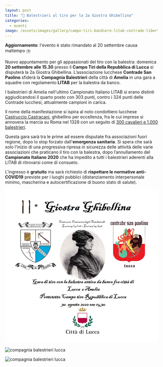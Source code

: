 ```yaml
---
layout: post
title: "🎯 Balestrieri al tiro per la 2a Giostra Ghibellina"
categories:
  - eventi
image: /assets/images/gallery/campo-tiri-bandiere-litab-contrade-libertas.jpg
---
```


**Aggiornamento**: l'evento è stato rimandato al 20 settembre causa maltempo ⛈️

Nuovo appuntamento per gli appassionati del tiro con la balestra: domenica **20
settembre alle 15.30** presso il **Campo Tiri della Repubblica di Lucca** si
disputerà la 2a Giostra Ghibellina. L’associazione lucchese **Contrade San
Paolino** sfiderà la **Compagnia Balestrieri** della città di **Amelia** in una
gara a squadre con regolamento **LITAB** per la balestra da banco.

<!-- more -->

I balestrieri di Amelia nell'ultimo Campionato Italiano LITAB si erano distinti
aggiudicandosi il quarto posto con 303 punti, contro i 324 punti delle Contrade
lucchesi, attualmente campioni in carica.

Il nome della manifestazione si ispira al noto condottiero lucchese [Castruccio
Castracani](/2016/battaglia-altopascio-castruccio), ghibellino per eccellenza,
fra le cui imprese si annovera la marcia su Roma nel 1328 con un seguito di [300
cavalieri e 1.000
balestrieri](https://www.treccani.it/enciclopedia/castracani-degli-antelminelli-castruccio_%28Dizionario-Biografico%29/).

Questa gara sarà tra le prime ad essere disputate fra associazioni fuori
regione, dopo lo stop forzato dall'**emergenza sanitaria**. Si spera che sarà
solo l’inizio di una progressiva ripresa in sicurezza delle attività delle varie
associazioni che praticano il tiro con la balestra, dopo l’annullamento del
**Campionato Italiano 2020** che ha impedito a tutti i balestrieri aderenti alla
LITAB di ritrovarsi come di consueto.

L’ingresso è **gratuito** ma sarà richiesto di **rispettare le normative
anti-COVID19** previste per i luoghi pubblici (distanziamento interpersonale
minimo, mascherina e autocertificazione di buono stato di salute).

![manifesto](/assets/images/2020/2a-giostra-ghibellina-manifesto.jpeg)

![compagnia balestrieri lucca](https://consanpaolino.s3.fr-par.scw.cloud/images/balestrieri-al-tiro-1.jpg)

![compagnia balestrieri lucca](https://consanpaolino.s3.fr-par.scw.cloud/images/balestrieri-al-tiro-2.jpg)

<script type='application/ld+json'>
{
  "@context": "https://www.schema.org",
  "@type": "Event",
  "name": "2a Giostra Ghibellina",
  "url": "https://consanpaolino.org/2020/2a-giostra-ghibellina",
  "description": "Gara di tiro con balestra antica da banco",
  "startDate": "20/09/2020 3:30PM",
  "endDate": "20/09/2020 5:30PM",
  "eventStatus": "https://schema.org/EventScheduled",
  "eventAttendanceMode": "https://schema.org/OfflineEventAttendanceMode",
  "image": ["https://consanpaolino.org/assets/images/gallery/campo-tiri-bandiere-litab-contrade-libertas.jpg"],
  "location": {
    "@type": "Place",
    "name": "Campo Tiri della Repubblica di Lucca",
    "address": {
      "@type": "PostalAddress",
      "streetAddress": "Via di Pattana",
      "addressLocality": "Lucca",
      "addressRegion": "LU",
      "postalCode": "55100",
      "addressCountry": "IT"
    }
  },
  "offers": {
    "@type": "Offer",
    "description": "Ingresso gratuito",
    "url": "https://consanpaolino.org/2020/2a-giostra-ghibellina",
    "price": "0.00",
    "priceCurrency": "EUR",
    "availability": "https://schema.org/InStock",
    "validFrom": "2020-08-17T00:00"
  },
  "performer": {
    "@type": "PerformingGroup",
    "name": "Contrade San Paolino"
  },
  "organizer": {
    "@type": "Organization",
    "name": "Contrade San Paolino",
    "url": "https://consanpaolino.org"
  }
}
 </script>
